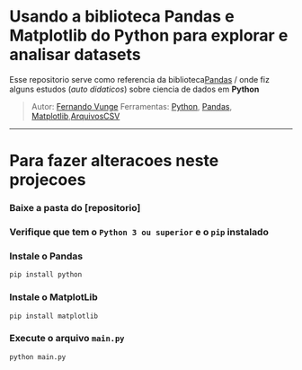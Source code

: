 # Usando a biblioteca **Pandas** e **Matplotlib** do **Python** para explorar e analisar **datasets**

Esse repositorio serve como referencia da biblioteca[Pandas](https://pandas.pydata.org/) / onde fiz alguns estudos (*auto didaticos*) sobre ciencia de dados em **Python**



> Autor: [Fernando Vunge]()
Ferramentas: [Python](https://www.python.org/), [Pandas](https://pandas.pydata.org/), [Matplotlib](https://matplotlib.org/),[ArquivosCSV](https://rockcontent.com/br/blog/csv/)

---

# Para fazer alteracoes neste projecoes

### Baixe a pasta do [repositorio]

### Verifique que tem o `Python 3 ou superior` e o `pip` instalado

### Instale o Pandas
```
pip install python

```

### Instale o MatplotLib
```
pip install matplotlib

```

### Execute o arquivo `main.py`
```
python main.py

```


